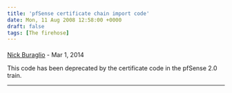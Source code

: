 ```yaml
---
title: 'pfSense certificate chain import code'
date: Mon, 11 Aug 2008 12:58:00 +0000
draft: false
tags: [The firehose]
---
```



#### 
[Nick Buraglio](http://www.forwardingplane.net/ "nick@buraglio.com") - <time datetime="2014-03-24 15:43:00">Mar 1, 2014</time>

This code has been deprecated by the certificate code in the pfSense 2.0 train.
<hr />
